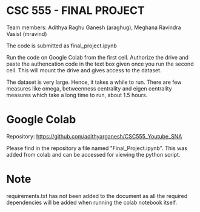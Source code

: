 # CSC 555 - FINAL PROJECT

Team members: Adithya Raghu Ganesh (araghug), Meghana Ravindra Vasist (mravind)

The code is submitted as final_project.ipynb

Run the code on Google Colab from the first cell. Authorize the drive and paste the authencation code in the text box given once you run the second cell. This will mount the drive and gives access to the dataset.

The dataset is very large. Hence, it takes a while to run. There are few measures like omega, betweenness centrality and eigen centrality measures which take a long time to run, about 1.5 hours.

# Google Colab

Repository: https://github.com/adithyarganesh/CSC555_Youtube_SNA

Please find in the repository a file named "Final_Project.ipynb". This was added from colab and can be accessed for viewing the python script.

# Note

requirements.txt has not been added to the document as all the required dependencies will be added when running the colab notebook itself.